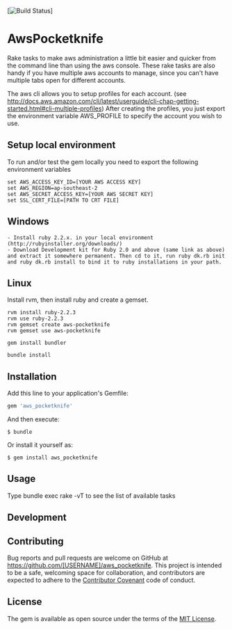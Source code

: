 [![Build Status](https://travis-ci.org/MYOB-Technology/aws_pocketknife.svg?branch=master)]

# AwsPocketknife

Rake tasks to make aws administration a little bit easier and quicker from the command line than using the aws console. 
These rake tasks are also handy if you have multiple aws accounts to manage, since you can't have multiple tabs open for
different accounts.

The aws cli allows you to setup profiles for each account. (see http://docs.aws.amazon.com/cli/latest/userguide/cli-chap-getting-started.html#cli-multiple-profiles) 
After creating the profiles, you just export the environment variable AWS_PROFILE to specify the account you wish to use.

## Setup local environment

To run and/or test the gem locally you need to export the following environment variables

```
set AWS_ACCESS_KEY_ID=[YOUR AWS ACCESS KEY]
set AWS_REGION=ap-southeast-2
set AWS_SECRET_ACCESS_KEY=[YOUR AWS SECRET KEY]
set SSL_CERT_FILE=[PATH TO CRT FILE]
```

## Windows

    - Install ruby 2.2.x. in your local environment (http://rubyinstaller.org/downloads/)
    - Download Development kit for Ruby 2.0 and above (same link as above) and extract it somewhere permanent. Then cd to it, run ruby dk.rb init and ruby dk.rb install to bind it to ruby installations in your path.
    
## Linux

Install rvm, then install ruby and create a gemset.

```
rvm install ruby-2.2.3
rvm use ruby-2.2.3
rvm gemset create aws-pocketknife
rvm gemset use aws-pocketknife

gem install bundler

bundle install
```


## Installation

Add this line to your application's Gemfile:

```ruby
gem 'aws_pocketknife'
```

And then execute:

    $ bundle

Or install it yourself as:

    $ gem install aws_pocketknife

## Usage

Type bundle exec rake -vT to see the list of available tasks



## Development


## Contributing

Bug reports and pull requests are welcome on GitHub at https://github.com/[USERNAME]/aws_pocketknife. This project is intended to be a safe, welcoming space for collaboration, and contributors are expected to adhere to the [Contributor Covenant](http://contributor-covenant.org) code of conduct.


## License

The gem is available as open source under the terms of the [MIT License](http://opensource.org/licenses/MIT).

